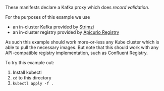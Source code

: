 These manifests declare a Kafka proxy which does _record validation_. 

For the purposes of this example we use
* an in-cluster Kafka provided by [Strimzi](https://strimzi.io/)
* an in-cluster registry provided by [Apicurio Registry](https://www.apicur.io/registry/)

As such this example should work more-or-less any Kube cluster which is able to pull the necessary images.
But note that this should work with any API-compatible registry implementation, such as Confluent Registry. 

To try this example out:
1. Install kubectl
2. `cd` to this directory
3. `kubectl apply -f .`